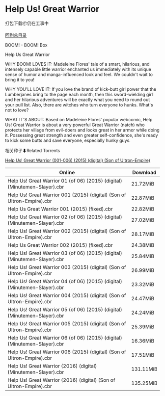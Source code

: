 # Help Us! Great Warrior

打包下载📦仍在工事中

[回到总目录](/Catalogs.md)

BOOM! - BOOM! Box

Help Us Great Warrior

WHY BOOM! LOVES IT: Madeleine Flores' tale of a smart, hilarious, and intensely capable little warrior enchanted us immediately with its unique sense of humor and manga-influenced look and feel. We couldn't wait to bring it to you! 



WHY YOU'LL LOVE IT: If you love the brand of kick-butt girl power that the Lumberjanes bring to the page each month, then this sword-wielding girl and her hilarious adventures will be exactly what you need to round out your pull list. Also, there are witches who turn everyone to hunks. What's not to love? 



WHAT IT'S ABOUT: Based on Madeleine Flores' popular webcomic, Help Us! Great Warrior is about a very powerful Great Warrior (natch) who protects her village from evil-doers and looks great in her armor while doing it. Possessing great strength and even greater self-confidence, she's ready to kick some butts and save everyone, especially hunky guys.





相关种子⬇Related Torrents

[Help Us! Great Warrior (001-006) (2015) (digital) (Son of Ultron-Empire)](https://github.com/alicewish/markdown/blob/master/torrent/Help-Us--Great-Warrior--001-006---2015---digital---Son-of-Ultron-Empire.md)

Online | Download
--- | ---
Help Us! Great Warrior 01 (of 06) (2015) (digital) (Minutemen-Slayer).cbr | 21.72MiB
Help Us! Great Warrior 001 (2015) (digital) (Son of Ultron-Empire).cbr | 22.87MiB
Help Us Great Warrior 001 (2015) (fixed).cbr | 22.82MiB
Help Us! Great Warrior 02 (of 06) (2015) (digital) (Minutemen-Slayer).cbr | 27.02MiB
Help Us! Great Warrior 002 (2015) (digital) (Son of Ultron-Empire).cbr | 28.17MiB
Help Us Great Warrior 002 (2015) (fixed).cbr | 24.38MiB
Help Us! Great Warrior 03 (of 06) (2015) (digital) (Minutemen-Slayer).cbr | 25.84MiB
Help Us! Great Warrior 003 (2015) (digital) (Son of Ultron-Empire).cbr | 26.99MiB
Help Us! Great Warrior 04 (of 06) (2015) (digital) (Minutemen-Slayer).cbr | 23.32MiB
Help Us! Great Warrior 004 (2015) (digital) (Son of Ultron-Empire).cbr | 24.47MiB
Help Us! Great Warrior 05 (of 06) (2015) (digital) (Minutemen-Slayer).cbr | 24.24MiB
Help Us! Great Warrior 005 (2015) (digital) (Son of Ultron-Empire).cbr | 25.39MiB
Help Us! Great Warrior 06 (of 06) (2015) (digital) (Minutemen-Slayer).cbr | 16.36MiB
Help Us! Great Warrior 006 (2015) (digital) (Son of Ultron-Empire).cbr | 17.51MiB
Help Us! Great Warrior (2016) (digital) (Minutemen-Slayer).cbr | 131.11MiB
Help Us! Great Warrior (2016) (digital) (Son of Ultron-Empire).cbr | 135.25MiB